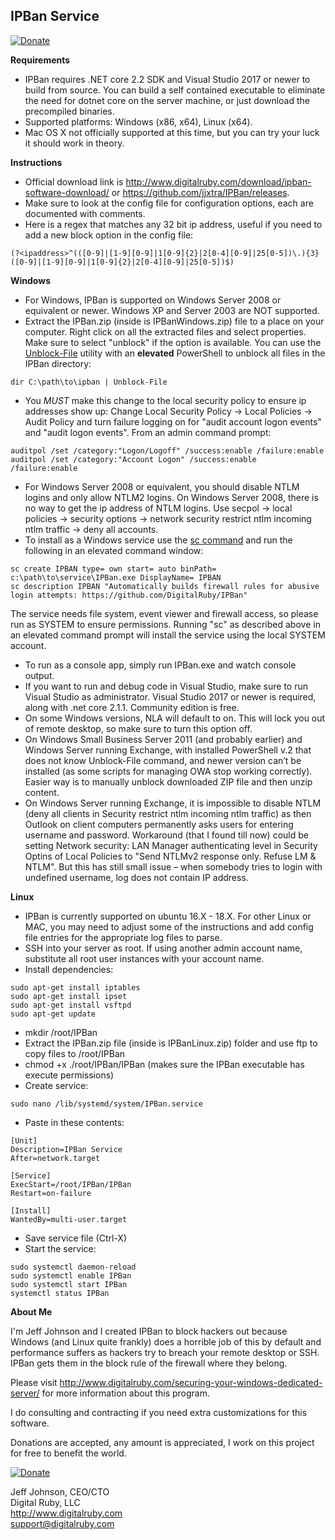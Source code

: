 IPBan Service
-----
[![Donate](https://img.shields.io/badge/Donate-PayPal-green.svg)](https://www.paypal.com/cgi-bin/webscr?cmd=_s-xclick&hosted_button_id=7EJ3K33SRLU9E)

**Requirements**
- IPBan requires .NET core 2.2 SDK and Visual Studio 2017 or newer to build from source. You can build a self contained executable to eliminate the need for dotnet core on the server machine, or just download the precompiled binaries.
- Supported platforms: Windows (x86, x64), Linux (x64).
- Mac OS X not officially supported at this time, but you can try your luck it should work in theory.

**Instructions**

- Official download link is http://www.digitalruby.com/download/ipban-software-download/ or https://github.com/jjxtra/IPBan/releases.
- Make sure to look at the config file for configuration options, each are documented with comments.
- Here is a regex that matches any 32 bit ip address, useful if you need to add a new block option in the config file: 

```
(?<ipaddress>^(([0-9]|[1-9][0-9]|1[0-9]{2}|2[0-4][0-9]|25[0-5])\.){3}([0-9]|[1-9][0-9]|1[0-9]{2}|2[0-4][0-9]|25[0-5])$)
```

**Windows**
- For Windows, IPBan is supported on Windows Server 2008 or equivalent or newer. Windows XP and Server 2003 are NOT supported.
- Extract the IPBan.zip (inside is IPBanWindows.zip) file to a place on your computer. Right click on all the extracted files and select properties. Make sure to select "unblock" if the option is available.  You can use the [Unblock-File](https://docs.microsoft.com/en-us/powershell/module/microsoft.powershell.utility/unblock-file?view=powershell-6) utility with an **elevated** PowerShell to unblock all files in the IPBan directory:
```
dir C:\path\to\ipban | Unblock-File
```
- You *MUST* make this change to the local security policy to ensure ip addresses show up: 
Change Local Security Policy -> Local Policies -> Audit Policy and turn failure logging on for "audit account logon events" and "audit logon events".
From an admin command prompt:

```
auditpol /set /category:"Logon/Logoff" /success:enable /failure:enable
auditpol /set /category:"Account Logon" /success:enable /failure:enable
```

- For Windows Server 2008 or equivalent, you should disable NTLM logins and only allow NTLM2 logins. On Windows Server 2008, there is no way to get the ip address of NTLM logins. Use secpol -> local policies -> security options -> network security restrict ntlm incoming ntlm traffic -> deny all accounts.
- To install as a Windows service use the [sc command](https://docs.microsoft.com/en-us/windows-server/administration/windows-commands/sc-create) and run the following in an elevated command window:
```
sc create IPBAN type= own start= auto binPath= c:\path\to\service\IPBan.exe DisplayName= IPBAN
sc description IPBAN "Automatically builds firewall rules for abusive login attempts: https://github.com/DigitalRuby/IPBan"
```
The service needs file system, event viewer and firewall access, so please run as SYSTEM to ensure permissions.  Running "sc" as described above in an elevated command prompt will install the service using the local SYSTEM account.
- To run as a console app, simply run IPBan.exe and watch console output.
- If you want to run and debug code in Visual Studio, make sure to run Visual Studio as administrator. Visual Studio 2017 or newer is required, along with .net core 2.1.1. Community edition is free.
- On some Windows versions, NLA will default to on. This will lock you out of remote desktop, so make sure to turn this option off. 
- On Windows Small Business Server 2011 (and probably earlier) and Windows Server running Exchange, with installed PowerShell v.2 that does not know Unblock-File command, and newer version can’t be installed (as some scripts for managing OWA stop working correctly). Easier way is to manually unblock downloaded ZIP file and then unzip content.
- On Windows Server running Exchange, it is impossible to disable NTLM (deny all clients in Security restrict ntlm incoming ntlm traffic) as then Outlook on client computers permanently asks users for entering username and password. Workaround (that I found till now) could be setting Network security: LAN Manager authenticating level in Security Optins of Local Policies to "Send NTLMv2 response only. Refuse LM & NTLM". But this has still small issue – when somebody tries to login with undefined username, log does not contain IP address.

**Linux**

- IPBan is currently supported on ubuntu 16.X - 18.X. For other Linux or MAC, you may need to adjust some of the instructions and add config file entries for the appropriate log files to parse.
- SSH into your server as root. If using another admin account name, substitute all root user instances with your account name.
- Install dependencies:
```
sudo apt-get install iptables
sudo apt-get install ipset
sudo apt-get install vsftpd
sudo apt-get update
```
- mkdir /root/IPBan
- Extract the IPBan.zip file (inside is IPBanLinux.zip) folder and use ftp to copy files to /root/IPBan
- chmod +x ./root/IPBan/IPBan (makes sure the IPBan executable has execute permissions)
- Create service:
```
sudo nano /lib/systemd/system/IPBan.service
```
- Paste in these contents:
```
[Unit]
Description=IPBan Service
After=network.target

[Service]
ExecStart=/root/IPBan/IPBan
Restart=on-failure

[Install]
WantedBy=multi-user.target
```
- Save service file (Ctrl-X)
- Start the service:
```
sudo systemctl daemon-reload 
sudo systemctl enable IPBan
sudo systemctl start IPBan
systemctl status IPBan
```

**About Me**

I'm Jeff Johnson and I created IPBan to block hackers out because Windows (and Linux quite frankly) does a horrible job of this by default and performance suffers as hackers try to breach your remote desktop or SSH. IPBan gets them in the block rule of the firewall where they belong.

Please visit http://www.digitalruby.com/securing-your-windows-dedicated-server/ for more information about this program.

I do consulting and contracting if you need extra customizations for this software.

Donations are accepted, any amount is appreciated, I work on this project for free to benefit the world.

[![Donate](https://img.shields.io/badge/Donate-PayPal-green.svg)](https://www.paypal.com/cgi-bin/webscr?cmd=_s-xclick&hosted_button_id=7EJ3K33SRLU9E)

Jeff Johnson, CEO/CTO  
Digital Ruby, LLC  
http://www.digitalruby.com  
support@digitalruby.com


